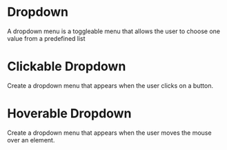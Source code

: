 # Dropdown
A dropdown menu is a toggleable menu that allows the user to choose one value from a predefined list

# Clickable Dropdown
Create a dropdown menu that appears when the user clicks on a button.

# Hoverable Dropdown
Create a dropdown menu that appears when the user moves the mouse over an element.
